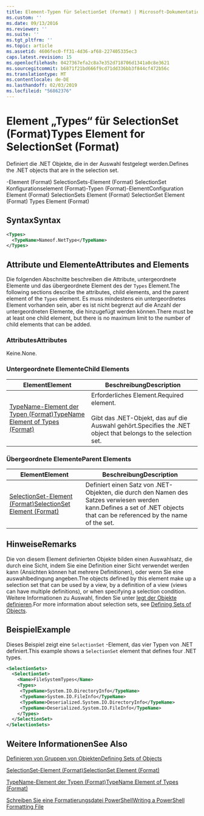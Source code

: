 ```yaml
---
title: Element-Typen für SelectionSet (Format) | Microsoft-Dokumentation
ms.custom: ''
ms.date: 09/13/2016
ms.reviewer: ''
ms.suite: ''
ms.tgt_pltfrm: ''
ms.topic: article
ms.assetid: 4606fec0-ff31-4d36-af68-227405335ec3
caps.latest.revision: 15
ms.openlocfilehash: 0427367efa2c8a7e352d718706d1341a0c8e3621
ms.sourcegitcommit: b6871f21bd666f9cd71dd336bb3f844cf472b56c
ms.translationtype: MT
ms.contentlocale: de-DE
ms.lasthandoff: 02/03/2019
ms.locfileid: "56862376"
---
```

# <a name="types-element-for-selectionset-format"></a><span data-ttu-id="9eee1-102">Element „Types“ für SelectionSet (Format)</span><span class="sxs-lookup"><span data-stu-id="9eee1-102">Types Element for SelectionSet (Format)</span></span>

<span data-ttu-id="9eee1-103">Definiert die .NET Objekte, die in der Auswahl festgelegt werden.</span><span class="sxs-lookup"><span data-stu-id="9eee1-103">Defines the .NET objects that are in the selection set.</span></span>

<span data-ttu-id="9eee1-104">-Element (Format) SelectionSets-Element (Format) SelectionSet Konfigurationselement (Format)-Typen (Format)-Element</span><span class="sxs-lookup"><span data-stu-id="9eee1-104">Configuration Element (Format) SelectionSets Element (Format) SelectionSet Element (Format) Types Element (Format)</span></span>

## <a name="syntax"></a><span data-ttu-id="9eee1-105">Syntax</span><span class="sxs-lookup"><span data-stu-id="9eee1-105">Syntax</span></span>

```xml
<Types>
  <TypeName>Nameof.NetType</TypeName>
</Types>

```

## <a name="attributes-and-elements"></a><span data-ttu-id="9eee1-106">Attribute und Elemente</span><span class="sxs-lookup"><span data-stu-id="9eee1-106">Attributes and Elements</span></span>

<span data-ttu-id="9eee1-107">Die folgenden Abschnitte beschreiben die Attribute, untergeordnete Elemente und das übergeordnete Element des der `Types` Element.</span><span class="sxs-lookup"><span data-stu-id="9eee1-107">The following sections describe the attributes, child elements, and the parent element of the `Types` element.</span></span> <span data-ttu-id="9eee1-108">Es muss mindestens ein untergeordnetes Element vorhanden sein, aber es ist nicht begrenzt auf die Anzahl der untergeordneten Elemente, die hinzugefügt werden können.</span><span class="sxs-lookup"><span data-stu-id="9eee1-108">There must be at least one child element, but there is no maximum limit to the number of child elements that can be added.</span></span>

### <a name="attributes"></a><span data-ttu-id="9eee1-109">Attributes</span><span class="sxs-lookup"><span data-stu-id="9eee1-109">Attributes</span></span>

<span data-ttu-id="9eee1-110">Keine.</span><span class="sxs-lookup"><span data-stu-id="9eee1-110">None.</span></span>

### <a name="child-elements"></a><span data-ttu-id="9eee1-111">Untergeordnete Elemente</span><span class="sxs-lookup"><span data-stu-id="9eee1-111">Child Elements</span></span>

|<span data-ttu-id="9eee1-112">Element</span><span class="sxs-lookup"><span data-stu-id="9eee1-112">Element</span></span>|<span data-ttu-id="9eee1-113">Beschreibung</span><span class="sxs-lookup"><span data-stu-id="9eee1-113">Description</span></span>|
|-------------|-----------------|
|[<span data-ttu-id="9eee1-114">TypeName-Element der Typen (Format)</span><span class="sxs-lookup"><span data-stu-id="9eee1-114">TypeName Element of Types (Format)</span></span>](./typename-element-for-types-format.md)|<span data-ttu-id="9eee1-115">Erforderliches Element.</span><span class="sxs-lookup"><span data-stu-id="9eee1-115">Required element.</span></span><br /><br /> <span data-ttu-id="9eee1-116">Gibt das .NET-Objekt, das auf die Auswahl gehört.</span><span class="sxs-lookup"><span data-stu-id="9eee1-116">Specifies the .NET object that belongs to the selection set.</span></span>|

### <a name="parent-elements"></a><span data-ttu-id="9eee1-117">Übergeordnete Elemente</span><span class="sxs-lookup"><span data-stu-id="9eee1-117">Parent Elements</span></span>

|<span data-ttu-id="9eee1-118">Element</span><span class="sxs-lookup"><span data-stu-id="9eee1-118">Element</span></span>|<span data-ttu-id="9eee1-119">Beschreibung</span><span class="sxs-lookup"><span data-stu-id="9eee1-119">Description</span></span>|
|-------------|-----------------|
|[<span data-ttu-id="9eee1-120">SelectionSet-Element (Format)</span><span class="sxs-lookup"><span data-stu-id="9eee1-120">SelectionSet Element (Format)</span></span>](./selectionset-element-format.md)|<span data-ttu-id="9eee1-121">Definiert einen Satz von .NET-Objekten, die durch den Namen des Satzes verwiesen werden kann.</span><span class="sxs-lookup"><span data-stu-id="9eee1-121">Defines a set of .NET objects that can be referenced by the name of the set.</span></span>|

## <a name="remarks"></a><span data-ttu-id="9eee1-122">Hinweise</span><span class="sxs-lookup"><span data-stu-id="9eee1-122">Remarks</span></span>

<span data-ttu-id="9eee1-123">Die von diesem Element definierten Objekte bilden einen Auswahlsatz, die durch eine Sicht, indem Sie eine Definition einer Sicht verwendet werden kann (Ansichten können hat mehrere Definitionen), oder wenn Sie eine auswahlbedingung angeben.</span><span class="sxs-lookup"><span data-stu-id="9eee1-123">The objects defined by this element make up a selection set that can be used by a view, by a definition of a view (views can have multiple definitions), or when specifying a selection condition.</span></span>  <span data-ttu-id="9eee1-124">Weitere Informationen zu Auswahl, finden Sie unter [legt der Objekte definieren](./defining-selection-sets.md).</span><span class="sxs-lookup"><span data-stu-id="9eee1-124">For more information about selection sets, see [Defining Sets of Objects](./defining-selection-sets.md).</span></span>

## <a name="example"></a><span data-ttu-id="9eee1-125">Beispiel</span><span class="sxs-lookup"><span data-stu-id="9eee1-125">Example</span></span>

<span data-ttu-id="9eee1-126">Dieses Beispiel zeigt eine `SelectionSet` -Element, das vier Typen von .NET definiert.</span><span class="sxs-lookup"><span data-stu-id="9eee1-126">This example shows a `SelectionSet` element that defines four .NET types.</span></span>

```xml
<SelectionSets>
  <SelectionSet>
    <Name>FileSystemTypes</Name>
    <Types>
     <TypeName>System.IO.DirectoryInfo</TypeName>
     <TypeName>System.IO.FileInfo</TypeName>
     <TypeName>Deserialized.System.IO.DirectoryInfo</TypeName>
     <TypeName>Deserialized.System.IO.FileInfo</TypeName>
    </Types>
  </SelectionSet>
</SelectionSets>
```

## <a name="see-also"></a><span data-ttu-id="9eee1-127">Weitere Informationen</span><span class="sxs-lookup"><span data-stu-id="9eee1-127">See Also</span></span>

[<span data-ttu-id="9eee1-128">Definieren von Gruppen von Objekten</span><span class="sxs-lookup"><span data-stu-id="9eee1-128">Defining Sets of Objects</span></span>](./defining-selection-sets.md)

[<span data-ttu-id="9eee1-129">SelectionSet-Element (Format)</span><span class="sxs-lookup"><span data-stu-id="9eee1-129">SelectionSet Element (Format)</span></span>](./selectionset-element-format.md)

[<span data-ttu-id="9eee1-130">TypeName-Element der Typen (Format)</span><span class="sxs-lookup"><span data-stu-id="9eee1-130">TypeName Element of Types (Format)</span></span>](./typename-element-for-types-format.md)

[<span data-ttu-id="9eee1-131">Schreiben Sie eine Formatierungsdatei PowerShell</span><span class="sxs-lookup"><span data-stu-id="9eee1-131">Writing a PowerShell Formatting File</span></span>](./writing-a-powershell-formatting-file.md)
